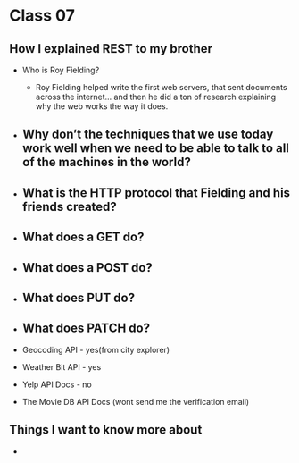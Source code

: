 # Class 07

## How I explained REST to my brother

- Who is Roy Fielding?
  - Roy Fielding helped write the first web servers, that sent documents across the internet… and then he did a ton of research explaining why the web works the way it does.

- Why don’t the techniques that we use today work well when we need to be able to talk to all of the machines in the world?
  - 
- What is the HTTP protocol that Fielding and his friends created?
  - 
- What does a GET do?
  - 
- What does a POST do?
  - 
- What does PUT do?
  - 
- What does PATCH do?
  - 



 - Geocoding API - yes(from city explorer)
 - Weather Bit API - yes 
 - Yelp API Docs - no
 - The Movie DB API Docs (wont send me the verification email)



  ## Things I want to know more about
  - 
